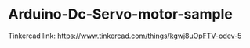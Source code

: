 # Arduino-Dc-Servo-motor-sample

Tinkercad link:
https://www.tinkercad.com/things/kgwj8uOpFTV-odev-5
